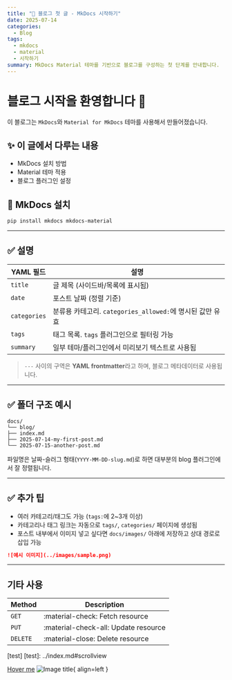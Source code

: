 ```yaml
---
title: "📢 블로그 첫 글 - MkDocs 시작하기"
date: 2025-07-14
categories:
  - Blog
tags:
  - mkdocs
  - material
  - 시작하기
summary: MkDocs Material 테마를 기반으로 블로그를 구성하는 첫 단계를 안내합니다.
---
```


# 블로그 시작을 환영합니다 🎉

이 블로그는 `MkDocs`와 `Material for MkDocs` 테마를 사용해서 만들어졌습니다.

## ✨ 이 글에서 다루는 내용

- MkDocs 설치 방법
- Material 테마 적용
- 블로그 플러그인 설정

## 🚀 MkDocs 설치

```bash
pip install mkdocs mkdocs-material
```

---

## ✅ 설명

| YAML 필드    | 설명                                                      |
| ------------ | --------------------------------------------------------- |
| `title`      | 글 제목 (사이드바/목록에 표시됨)                          |
| `date`       | 포스트 날짜 (정렬 기준)                                   |
| `categories` | 분류용 카테고리. `categories_allowed:`에 명시된 값만 유효 |
| `tags`       | 태그 목록. `tags` 플러그인으로 필터링 가능                |
| `summary`    | 일부 테마/플러그인에서 미리보기 텍스트로 사용됨           |

> `---` 사이의 구역은 **YAML frontmatter**라고 하며, 블로그 메타데이터로 사용됩니다.

---

## ✅ 폴더 구조 예시

```
docs/
└── blog/
├── index.md
├── 2025-07-14-my-first-post.md
└── 2025-07-15-another-post.md
```

파일명은 날짜-슬러그 형태(`YYYY-MM-DD-slug.md`)로 하면 대부분의 blog 플러그인에서 잘 정렬됩니다.

---

## ✅ 추가 팁

- 여러 카테고리/태그도 가능 (`tags:`에 2~3개 이상)
- 카테고리나 태그 링크는 자동으로 `tags/`, `categories/` 페이지에 생성됨
- 포스트 내부에서 이미지 넣고 싶다면 `docs/images/` 아래에 저장하고 상대 경로로 삽입 가능

```md
![예시 이미지](../images/sample.png)
```

---

## 기타 사용

| Method   | Description                          |
| -------- | ------------------------------------ |
| `GET`    | :material-check: Fetch resource      |
| `PUT`    | :material-check-all: Update resource |
| `DELETE` | :material-close: Delete resource     |

[test]
[test]: ../index.md#scrollview

[Hover me](https://example.com "I'm a tooltip!")
![Image title](https://dummyimage.com/600x400/eee/aaa){ align=left }

